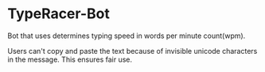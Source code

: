 # TypeRacer-Bot

Bot that uses determines typing speed in words per minute count(wpm).

Users can't copy and paste the text because of invisible unicode characters in the message. This ensures fair use.
